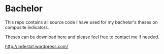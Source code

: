 Bachelor
========

This repo contains all source code I have used for my bachelor's theses on composite indicators. 

Theses can be download here 
and please feel free to contact me if needed. 

http://indestat.wordpress.com/
